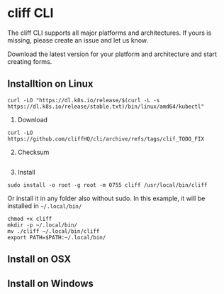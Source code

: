 # cliff CLI

The cliff CLI supports all major platforms and architectures. If yours is missing, please create an issue and let us know.

Download the latest version for your platform and architecture and start creating forms.

## Installtion on Linux

```
curl -LO "https://dl.k8s.io/release/$(curl -L -s https://dl.k8s.io/release/stable.txt)/bin/linux/amd64/kubectl"
```

1. Download
```
curl -LO https://github.com/cliffHQ/cli/archive/refs/tags/clif_TODO_FIX
```

2. Checksum
```
```

3. Install
```
sudo install -o root -g root -m 0755 cliff /usr/local/bin/cliff
```

Or install it in any folder also without sudo. In this example, it will be installed in `~/.local/bin/`
```
chmod +x cliff
mkdir -p ~/.local/bin/
mv ./cliff ~/.local/bin/cliff
export PATH=$PATH:~/.local/bin/
```

## Install on OSX

## Install on Windows
